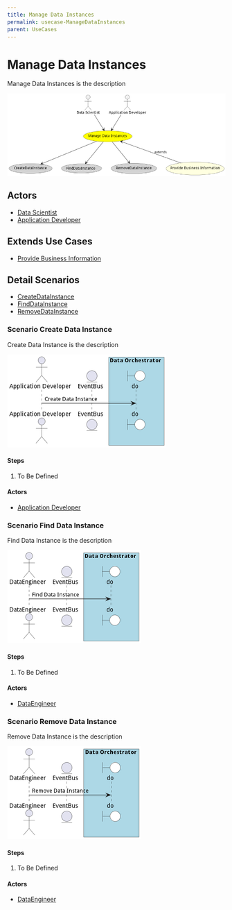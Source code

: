 ```yaml
---
title: Manage Data Instances
permalink: usecase-ManageDataInstances
parent: UseCases
---
```

# Manage Data Instances

Manage Data Instances is the description

![Activities Diagram](./Activities.png)

## Actors

* [Data Scientist](actor-datascientist)
* [Application Developer](actor-applicationdeveloper)





## Extends Use Cases

* [Provide Business Information](usecase-ProvideBusinessInformation)







## Detail Scenarios

* [CreateDataInstance](#scenario-CreateDataInstance)
* [FindDataInstance](#scenario-FindDataInstance)
* [RemoveDataInstance](#scenario-RemoveDataInstance)



### Scenario Create Data Instance

Create Data Instance is the description

![Scenario CreateDataInstance](./CreateDataInstance.png)

#### Steps
1. To Be Defined

#### Actors

* [Application Developer](actor-applicationdeveloper)



### Scenario Find Data Instance

Find Data Instance is the description

![Scenario FindDataInstance](./FindDataInstance.png)

#### Steps
1. To Be Defined

#### Actors

* [DataEngineer](actor-dataengineer)



### Scenario Remove Data Instance

Remove Data Instance is the description

![Scenario RemoveDataInstance](./RemoveDataInstance.png)

#### Steps
1. To Be Defined

#### Actors

* [DataEngineer](actor-dataengineer)




